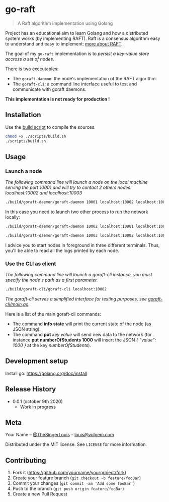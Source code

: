 # go-raft

> A Raft algorithm implementation using Golang

Project has an educational aim to learn Golang and how a distributed system works (by implementing RAFT). Raft is a consensus algorithm easy to understand and easy to implement: [more about RAFT](https://raft.github.io/).

The goal of my `go-raft` implementation is to _persist a key-value store accross a set of nodes_.

There is two executables:

- The `goraft-daemon`: the node's implementation of the RAFT algorithm.
- The `goraft-cli`: a command line interface useful to test and communicate with goraft daemons.

**This implementation is not ready for production !**

## Installation

Use the [build script](scripts/build.sh) to compile the sources.

```bash
chmod +x ./scripts/build.sh
./scripts/build.sh
```

## Usage

### Launch a node

_The following command line will launch a node on the local machine serving the port 10001 and will try to contact 2 others nodes: localhost:10002 and localhost:10003_

```bash
./build/goraft-daemon/goraft-daemon 10001 localhost:10002 localhost:10003
```

In this case you need to launch two other process to run the network locally:

```bash
./build/goraft-daemon/goraft-daemon 10002 localhost:10001 localhost:10003
```

```bash
./build/goraft-daemon/goraft-daemon 10003 localhost:10002 localhost:10001
```

I advice you to start nodes in foreground in three different terminals. Thus, you'll be able to read all the logs printed by each node.

### Use the CLI as client

_The following command line will launch a goraft-cli instance, you must specify the node's path as a first parameter._

```bash
./build/goraft-cli/goraft-cli localhost:10002
```

_The goraft-cli serves a simplified interface for testing purposes, see [goraft-cli/main.go](cmd/goraft-cli/main.go)._

Here is a list of the main goraft-cli commands:

- The command **info state** will print the current state of the node (as JSON string).
- The command **put** _key_ _value_ will send new data to the network (for instance **put numberOfStudents 1000** will insert the JSON _{ "value": 1000 }_ at the key _numberOfStudents_).

## Development setup

Install go: https://golang.org/doc/install

## Release History

- 0.0.1 (october 9th 2020)
  - Work in progress

## Meta

Your Name – [@TheSingerLouis](https://twitter.com/dbader_org) – louis@vulpem.com

Distributed under the MIT license. See `LICENSE` for more information.

## Contributing

1. Fork it (<https://github.com/yourname/yourproject/fork>)
2. Create your feature branch (`git checkout -b feature/fooBar`)
3. Commit your changes (`git commit -am 'Add some fooBar'`)
4. Push to the branch (`git push origin feature/fooBar`)
5. Create a new Pull Request
